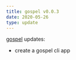 ```yaml
---
title: gospel v0.0.3
date: 2020-05-26 
type: update
---
```


[gospel](https://pypi.org/project/gospel/) updates:

- create a gospel cli app
